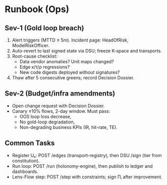 # Runbook (Ops)

## Sev-1 (Gold loop breach)
1) Alert triggers (MTTD ≤ 5m). Incident page: HeadOfRisk, ModelRiskOfficer.
2) Auto-revert to last signed state via DSU; freeze K-space and transports.
3) Root-cause checklist:
   - Data vendor anomalies? Unit maps changed?
   - Edge κ/τ/ρ regressions?
   - New code digests deployed without signatures?
4) Thaw after 5 consecutive greens; record Decision Dossier.

## Sev-2 (Budget/infra amendments)
- Open change request with Decision Dossier.
- Canary ≤10% flows, 2-day window. Must pass:
  - OOS loop loss decrease,
  - No gold-loop degradation,
  - Non-degrading business KPIs (IR, hit-rate, TE).

## Common Tasks
- Register Uₑ: POST /edges (transport-registry), then DSU /sign (tier from constitution).
- Run loop: POST /run (holonomy-engine), then publish to ledger and dashboards.
- Lens-Flow step: POST /step with constraints; sign Πᵢ after improvement.
